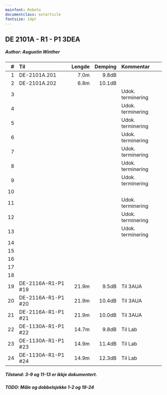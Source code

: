 ```yaml
---
mainfont: Roboto
documentclass: extarticle
fontsize: 14pt
---
```


## DE 2101A - R1 - P1   3DEA
##### Author: Augustin Winther

|  #  |        Til       |Lengde|Demping|     Kommentar   |
|----:|:-----------------|-----:|------:|:----------------|
|    1|DE-2101A.201      |  7.0m|  9.8dB|                 |
|    2|DE-2101A.202      |  6.8m| 10.1dB|                 |
|    3|                  |      |       |Udok. terminering|
|    4|                  |      |       |Udok. terminering|
|    5|                  |      |       |Udok. terminering|
|    6|                  |      |       |Udok. terminering|
|    7|                  |      |       |Udok. terminering|
|    8|                  |      |       |Udok. terminering|
|    9|                  |      |       |Udok. terminering|
|   10|                  |      |       |                 | 
|   11|                  |      |       |Udok. terminering|
|   12|                  |      |       |Udok. terminering|
|   13|                  |      |       |Udok. terminering|
|   14|                  |      |       |                 |
|   15|                  |      |       |                 |
|   16|                  |      |       |                 |
|   17|                  |      |       |                 | 
|   18|                  |      |       |                 |
|   19|DE-2116A-R1-P1 #19| 21.9m|  9.5dB|Til 3AUA         |
|   20|DE-2116A-R1-P1 #20| 21.9m| 10.4dB|Til 3AUA         |
|   21|DE-2116A-R1-P1 #21| 21.9m| 10.0dB|Til 3AUA         |
|   22|DE-1130A-R1-P1 #22| 14.7m|  9.8dB|Til Lab          |
|   23|DE-1130A-R1-P1 #23| 14.9m| 11.4dB|Til Lab          |
|   24|DE-1130A-R1-P1 #24| 14.9m| 12.3dB|Til Lab          |

##### Tilstand: 3-9 og 11-13 er ikkje dokumentert.
##### TODO: Måle og dobbelsjekke 1-2 og 19-24
